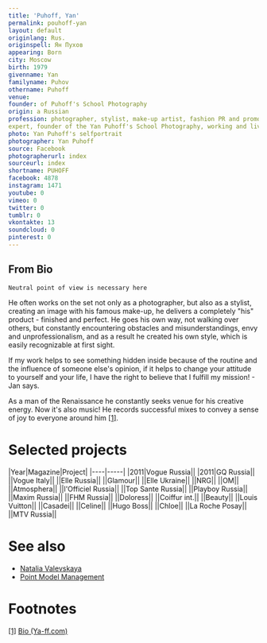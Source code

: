 ```yaml
---
title: 'Puhoff, Yan'
permalink: pouhoff-yan
layout: default
originlang: Rus.
originspell: Ян Пухов
appearing: Born
city: Moscow
birth: 1979
givenname: Yan
familyname: Puhov
othername: Puhoff
venue:
founder: of Puhoff's School Photography
origin: a Russian
profession: photographer, stylist, make-up artist, fashion PR and promotion 	
expert, founder of the Yan Puhoff's School Photography, working and living in Moscow
photo: Yan Puhoff's selfportrait
photographer: Yan Puhoff
source: Facebook
photographerurl: index
sourceurl: index
shortname: PUHOFF
facebook: 4878
instagram: 1471
youtube: 0
vimeo: 0
twitter: 0
tumblr: 0
vkontakte: 13
soundcloud: 0
pinterest: 0
---
```


## From Bio

`Neutral point of view is necessary here`

He often works on the set not only as a photographer, but also as a stylist, creating an image with his famous make-up, he delivers a completely "his" product - finished and perfect.
He goes his own way, not walking over others, but constantly encountering obstacles and misunderstandings, envy and unprofessionalism, and as a result he created his own style, which is easily recognizable at first sight.

If my work helps to see something hidden inside because of the routine and the influence of someone else's opinion, if it helps to change your attitude to yourself and your life, I have the right to believe that I fulfill my mission! - Jan says.

As a man of the Renaissance he constantly seeks venue for his creative energy. Now it's also music! He records successful mixes to convey a sense of joy to everyone around him <span id="a1">[\[1\]](#f1)</span>.

# Selected projects

|Year|Magazine|Project|
|----|-----|
|2011|Vogue Russia||
|2011|GQ Russia||
||Vogue Italy||
||Elle Russia||
||Glamour||
||Elle Ukraine||
||NRG||
||OM||
||Atmosphera||
||l'Officiel Russia||
||Top Sante Russia||
||Playboy Russia||
||Maxim Russia||
||FHM Russia||
||Doloress||
||Coiffur int.||
||Beauty||
||Louis Vuitton||
||Casadei||
||Celine||
||Hugo Boss||
||Chloe||
||La Roche Posay||
||MTV Russia||

# See also

+ [Natalia Valevskaya](valevskaya-natalia)
+ [Point Model Management](point-mdel-management)

# Footnotes

[[1]](#a1) <span id="f1"></span> [Bio (Ya-ff.com)](https://www.ya-ff.com/bio)
